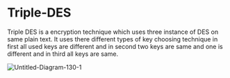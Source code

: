 # Triple-DES
Triple DES is a encryption technique which uses three instance of DES on same plain text. It uses there different types of key choosing technique in first all used keys are different and in second two keys are same and one is different and in third all keys are same.


![Untitled-Diagram-130-1](https://github.com/GurmanSingh21/Triple-DES/assets/73687125/35eb572b-ddff-407d-9fdc-d507cb2d884a)
